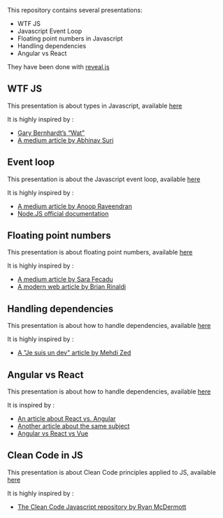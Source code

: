 This repository contains several presentations:
- WTF JS
- Javascript Event Loop
- Floating point numbers in Javascript
- Handling dependencies
- Angular vs React

They have been done with [reveal.js](https://github.com/hakimel/reveal.js)

## WTF JS

This presentation is about types in Javascript, available [here](https://alezco.github.io/presentations/wtfjs)

It is highly inspired by :
- [Gary Bernhardt’s “Wat”](https://www.destroyallsoftware.com/talks/wat)
- [A medium article by Abhinav Suri](https://medium.com/dailyjs/the-why-behind-the-wat-an-explanation-of-javascripts-weird-type-system-83b92879a8db)

## Event loop

This presentation is about the Javascript event loop, available [here](https://alezco.github.io/presentations/eventloop)

It is highly inspired by :
- [A medium article by Anoop Raveendran](https://medium.com/front-end-weekly/javascript-event-loop-explained-4cd26af121d4)
- [Node.JS official documentation](https://nodejs.org/en/docs/guides/event-loop-timers-and-nexttick/)

## Floating point numbers

This presentation is about floating point numbers, available [here](https://alezco.github.io/presentations/floatingpoint)

It is highly inspired by :
- [A medium article by Sara Fecadu](https://medium.com/@sarafecadu/64-bit-floating-point-a-javascript-story-fa6aad266665)
- [A modern web article by Brian Rinaldi](https://modernweb.com/what-every-javascript-developer-should-know-about-floating-points/)

## Handling dependencies

This presentation is about how to handle dependencies, available [here](https://alezco.github.io/presentations/dependencies)

It is highly inspired by :
- [A "Je suis un dev" article by Mehdi Zed](https://www.jesuisundev.com/lhistoire-vraie-dun-module-npm-hostile/)

## Angular vs React

This presentation is about how to handle dependencies, available [here](https://alezco.github.io/presentations/ngvsreact)

It is inspired by :
- [An article about React vs. Angular](https://programmingwithmosh.com/react/react-vs-angular/)
- [Another article about the same subject](https://www.cleveroad.com/blog/angular-vs-react)
- [Angular vs React vs Vue](https://formationjavascript.com/angular2-vs-react/)

## Clean Code in JS

This presentation is about Clean Code principles applied to JS, available [here](https://alezco.github.io/presentations/cleancodejs)

It is highly inspired by :
- [The Clean Code Javascript repository by Ryan McDermott](https://github.com/ryanmcdermott/clean-code-javascript)
